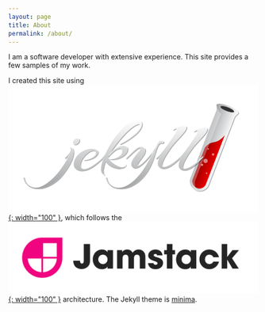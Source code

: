 ```yaml
---
layout: page
title: About
permalink: /about/
---
```


I am a software developer with extensive experience.  This site provides a few samples of my work.

I created this site using [![Jekyll](/images/jekyll.png){: width="100" }](https://jekyllrb.com/), which follows the [![Jamstack](/images/jamstack.png){: width="100" }](https://jamstack.org/) architecture.  The Jekyll theme is [minima](https://github.com/jekyll/minima).

